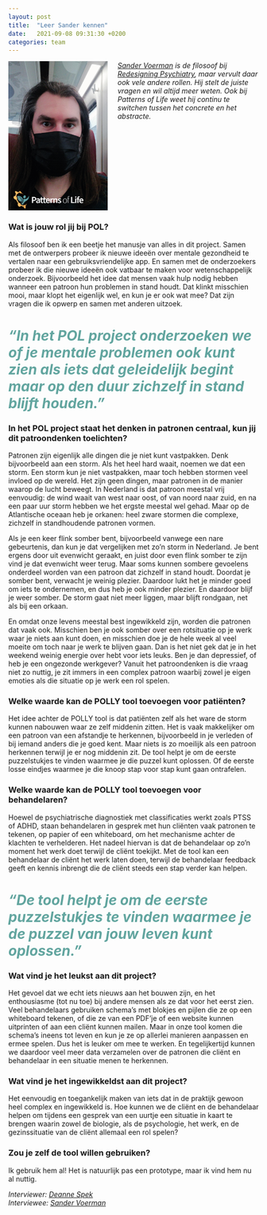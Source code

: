 ```yaml
---
layout: post
title:  "Leer Sander kennen"
date:   2021-09-08 09:31:30 +0200
categories: team
---
```

<style type="text/css">
  img[alt=teamimage] {
   width:200px;
   height:300px;
   float:left;
   margin-right: 20px;
}
</style>

![teamimage](/assets/team/sander.jpg)

*[Sander Voerman] is de filosoof bij [Redesigning Psychiatry], maar vervult daar ook vele andere rollen. Hij stelt de juiste vragen en wil altijd meer weten. Ook bij
Patterns of Life weet hij continu te switchen tussen het concrete en het
abstracte.*
<div style="clear: both;"></div>

### Wat is jouw rol jij bij POL?
Als filosoof ben ik een beetje het manusje van alles in dit project. Samen met de ontwerpers probeer ik nieuwe ideeën over mentale gezondheid te vertalen naar een gebruiksvriendelijke app. En samen met de onderzoekers probeer ik die nieuwe ideeën ook vatbaar te maken voor wetenschappelijk onderzoek. Bijvoorbeeld het idee dat mensen vaak hulp nodig hebben wanneer een patroon hun problemen in stand houdt. Dat klinkt misschien mooi, maar klopt het eigenlijk wel, en kun je er ook wat mee? Dat zijn vragen die ik opwerp en samen met anderen uitzoek.

# <span style="color:#62A59F">*“In het POL project onderzoeken we of je mentale problemen ook kunt zien als iets dat geleidelijk begint maar op den duur zichzelf in stand blijft houden.”*</span>

### In het POL project staat het denken in patronen centraal, kun jij dit patroondenken toelichten?
Patronen zijn eigenlijk alle dingen die je niet kunt vastpakken. Denk bijvoorbeeld aan een storm. Als het heel hard waait, noemen we dat een storm. Een storm kun je niet vastpakken, maar toch hebben stormen veel invloed op de wereld. Het zijn geen dingen, maar patronen in de manier waarop de lucht beweegt. In Nederland is dat patroon meestal vrij eenvoudig: de wind waait van west naar oost, of van noord naar zuid, en na een paar uur storm hebben we het ergste meestal wel gehad. Maar op de Atlantische oceaan heb je orkanen: heel zware stormen die complexe, zichzelf in standhoudende patronen vormen.<br>

Als je een keer flink somber bent, bijvoorbeeld vanwege een nare gebeurtenis, dan kun je dat vergelijken met zo’n storm in Nederland. Je bent ergens door uit evenwicht geraakt, en juist door even flink somber te zijn vind je dat evenwicht weer terug. Maar soms kunnen sombere gevoelens onderdeel worden van een patroon dat zichzelf in stand houdt. Doordat je somber bent, verwacht je weinig plezier. Daardoor lukt het je minder goed om iets te ondernemen, en dus heb je ook minder plezier. En daardoor blijf je weer somber. De storm gaat niet meer liggen, maar blijft rondgaan, net als bij een orkaan.<br>

En omdat onze levens meestal best ingewikkeld zijn, worden die patronen dat vaak ook. Misschien ben je ook somber over een rotsituatie op je werk waar je niets aan kunt doen, en misschien doe je de hele week al veel moeite om toch naar je werk te blijven gaan. Dan is het niet gek dat je in het weekend weinig energie over hebt voor iets leuks. Ben je dan depressief, of heb je een ongezonde werkgever? Vanuit het patroondenken is die vraag niet zo nuttig, je zit immers in een complex patroon waarbij zowel je eigen emoties als die situatie op je werk een rol spelen. 

### Welke waarde kan de POLLY tool toevoegen voor patiënten?
Het idee achter de POLLY tool is dat patiënten zelf als het ware de storm kunnen nabouwen waar ze zelf middenin zitten. Het is vaak makkelijker om een patroon van een afstandje te herkennen, bijvoorbeeld in je verleden of bij iemand anders die je goed kent. Maar niets is zo moeilijk als een patroon herkennen terwijl je er nog middenin zit. De tool helpt je om de eerste puzzelstukjes te vinden waarmee je die puzzel kunt oplossen. Of de eerste losse eindjes waarmee je die knoop stap voor stap kunt gaan ontrafelen.   

### Welke waarde kan de POLLY tool toevoegen voor behandelaren?
Hoewel de psychiatrische diagnostiek met classificaties werkt zoals PTSS of ADHD, staan behandelaren in gesprek met hun cliënten vaak patronen te tekenen, op papier of een whiteboard, om het mechanisme achter de klachten te verhelderen. Het nadeel hiervan is dat de behandelaar op zo’n moment het werk doet terwijl de cliënt toekijkt. Met de tool kan een behandelaar de cliënt het werk laten doen, terwijl de behandelaar feedback geeft en kennis inbrengt die de cliënt steeds een stap verder kan helpen.


# <span style="color:#62A59F">*“De tool helpt je om de eerste puzzelstukjes te vinden waarmee je de puzzel van jouw leven kunt oplossen.”*</span>

### Wat vind je het leukst aan dit project?
Het gevoel dat we echt iets nieuws aan het bouwen zijn, en het enthousiasme (tot nu toe) bij andere mensen als ze dat voor het eerst zien. Veel behandelaars gebruiken schema’s met blokjes en pijlen die ze op een whiteboard tekenen, of die ze van een PDF’je of een website kunnen uitprinten of aan een cliënt kunnen mailen. Maar in onze tool komen die schema’s ineens tot leven en kun je ze op allerlei manieren aanpassen en ermee spelen. Dus het is leuker om mee te werken. En tegelijkertijd kunnen we daardoor veel meer data verzamelen over de patronen die cliënt en behandelaar in een situatie menen te herkennen.

### Wat vind je het ingewikkeldst aan dit project?
Het eenvoudig en toegankelijk maken van iets dat in de praktijk gewoon heel complex en ingewikkeld is. Hoe kunnen we de cliënt en de behandelaar helpen om tijdens een gesprek van een uurtje een situatie in kaart te brengen waarin zowel de biologie, als de psychologie, het werk, en de gezinssituatie van de cliënt allemaal een rol spelen?

### Zou je zelf de tool willen gebruiken?
Ik gebruik hem al! Het is natuurlijk pas een prototype, maar ik vind hem nu al nuttig.

*Interviewer: [Deanne Spek]*<br>
*Interviewee: [Sander Voerman]*

[Sander Voerman]: https://www.patternsoflife.nl/team/sander
[Redesigning Psychiatry]: https://www.redesigningpsychiatry.org/
[Deanne Spek]: https://www.patternsoflife.nl/team/deanne